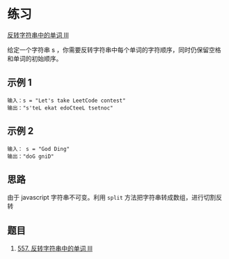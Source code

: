 # 练习

[反转字符串中的单词 III](https://leetcode.cn/leetbook/read/array-and-string/c8su7/)

给定一个字符串 s ，你需要反转字符串中每个单词的字符顺序，同时仍保留空格和单词的初始顺序。

## 示例 1

```text
输入：s = "Let's take LeetCode contest"
输出："s'teL ekat edoCteeL tsetnoc"
```

## 示例 2

```text
输入： s = "God Ding"
输出："doG gniD"
```

## 思路

由于 javascript 字符串不可变。利用 `split` 方法把字符串转成数组，进行切割反转

## 题目

1. [557. 反转字符串中的单词 III](https://leetcode.cn/problems/reverse-words-in-a-string-iii/description/)
